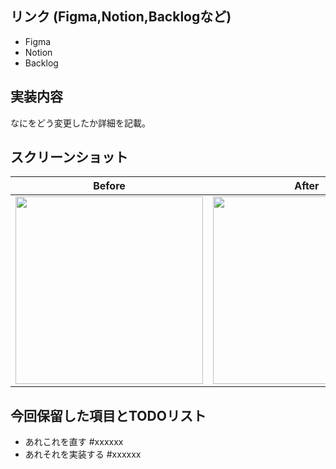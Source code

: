 ## リンク (Figma,Notion,Backlogなど)
* Figma
* Notion
* Backlog

## 実装内容
なにをどう変更したか詳細を記載。

## スクリーンショット
Before | After
:--: | :--:
<img src="" width="300" /> | <img src="" width="300" />

## 今回保留した項目とTODOリスト
* あれこれを直す #xxxxxx
* あれそれを実装する #xxxxxx

